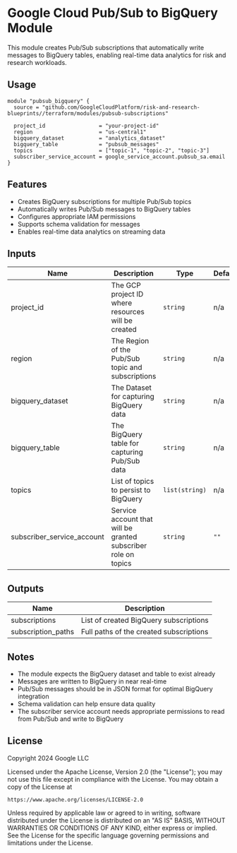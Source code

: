 # Google Cloud Pub/Sub to BigQuery Module

This module creates Pub/Sub subscriptions that automatically write messages to BigQuery tables, enabling real-time data analytics for risk and research workloads.

## Usage

```hcl
module "pubsub_bigquery" {
  source = "github.com/GoogleCloudPlatform/risk-and-research-blueprints//terraform/modules/pubsub-subscriptions"

  project_id                 = "your-project-id"
  region                     = "us-central1"
  bigquery_dataset           = "analytics_dataset"
  bigquery_table             = "pubsub_messages"
  topics                     = ["topic-1", "topic-2", "topic-3"]
  subscriber_service_account = google_service_account.pubsub_sa.email
}
```

## Features

- Creates BigQuery subscriptions for multiple Pub/Sub topics
- Automatically writes Pub/Sub messages to BigQuery tables
- Configures appropriate IAM permissions
- Supports schema validation for messages
- Enables real-time data analytics on streaming data

## Inputs

| Name | Description | Type | Default | Required |
|------|-------------|------|---------|----------|
| project_id | The GCP project ID where resources will be created | `string` | n/a | yes |
| region | The Region of the Pub/Sub topic and subscriptions | `string` | n/a | yes |
| bigquery_dataset | The Dataset for capturing BigQuery data | `string` | n/a | yes |
| bigquery_table | The BigQuery table for capturing Pub/Sub data | `string` | n/a | yes |
| topics | List of topics to persist to BigQuery | `list(string)` | n/a | yes |
| subscriber_service_account | Service account that will be granted subscriber role on topics | `string` | `""` | no |

## Outputs

| Name | Description |
|------|-------------|
| subscriptions | List of created BigQuery subscriptions |
| subscription_paths | Full paths of the created subscriptions |

## Notes

- The module expects the BigQuery dataset and table to exist already
- Messages are written to BigQuery in near real-time
- Pub/Sub messages should be in JSON format for optimal BigQuery integration
- Schema validation can help ensure data quality
- The subscriber service account needs appropriate permissions to read from Pub/Sub and write to BigQuery

## License

Copyright 2024 Google LLC

Licensed under the Apache License, Version 2.0 (the "License");
you may not use this file except in compliance with the License.
You may obtain a copy of the License at

    https://www.apache.org/licenses/LICENSE-2.0

Unless required by applicable law or agreed to in writing, software
distributed under the License is distributed on an "AS IS" BASIS,
WITHOUT WARRANTIES OR CONDITIONS OF ANY KIND, either express or implied.
See the License for the specific language governing permissions and
limitations under the License.